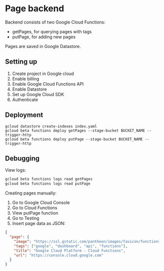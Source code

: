 # Page backend

Backend consists of two Google Cloud Functions:
- getPages, for querying pages with tags
- putPage, for adding new pages

Pages are saved in Google Datastore.

## Setting up

1. Create project in Google cloud
2. Enable billing
3. Enable Google Cloud Functions API
4. Enable Datastore
5. Set up Google Cloud SDK
6. Authenticate

## Deployment

```
gcloud datastore create-indexes index.yaml
gcloud beta functions deploy getPages --stage-bucket BUCKET_NAME --trigger-http
gcloud beta functions deploy putPage --stage-bucket BUCKET_NAME --trigger-http
```

## Debugging

View logs:
```sh
gcloud beta functions logs read getPages
gcloud beta functions logs read putPage
```

Creating pages manually:

1. Go to Google Cloud Console
2. Go to Cloud Functions
3. View putPage function
4. Go to Testing
5. Insert page data as JSON: 

```json
{
  "page": {
    "image": "https://ssl.gstatic.com/pantheon/images/favicon/functions.png",
    "tags": ["google", "dashboard", "api", "functions"],
    "title": "Google Cloud Platform - Cloud Functions",
    "url": "https://console.cloud.google.com"
  }
}
```

